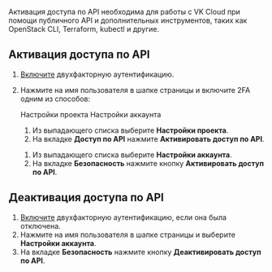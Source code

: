 Активация доступа по API необходима для работы c VK Cloud при помощи публичного API и дополнительных инструментов, таких как OpenStack CLI, Terraform, kubectl и другие.

## Активация доступа по API

1. [Включите](/docs/ru/base/account/instructions/account-manage/manage-2fa/) двухфакторную аутентификацию.
1. Нажмите на имя пользователя в шапке страницы и включите 2FA одним из способов:

      <tabs>
      <tablist>
      <tab>Настройки проекта</tab>
      <tab>Настройки аккаунта</tab>
      </tablist>
      <tabpanel>

      1. Из выпадающего списка выберите **Настройки проекта**.
      1. На вкладке **Доступ по API** нажмите **Активировать доступ по API**.

      </tabpanel>
      <tabpanel>

      1. Из выпадающего списка выберите **Настройки аккаунта**.
      1. На вкладке **Безопасность** нажмите кнопку **Активировать доступ по API**.

      </tabpanel>
      </tabs>

## Деактивация доступа по API

1. [Включите](/docs/ru/base/account/instructions/account-manage/manage-2fa#otklyuchenie-2fa) двухфакторную аутентификацию, если она была отключена.
1. Нажмите на имя пользователя в шапке страницы и выберите **Настройки аккаунта**.
1. На вкладке **Безопасность** нажмите кнопку **Деактивировать доступ по API**.

